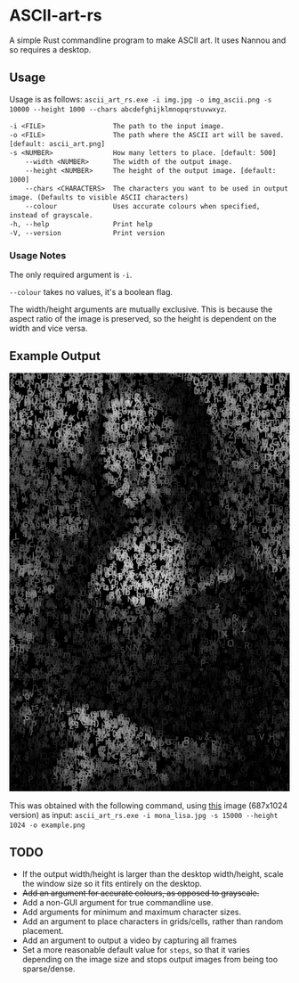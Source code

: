 # ASCII-art-rs

A simple Rust commandline program to make ASCII art. It uses Nannou and so requires a desktop.

## Usage

Usage is as follows: `ascii_art_rs.exe -i img.jpg -o img_ascii.png -s 10000 --height 1000 --chars abcdefghijklmnopqrstuvwxyz`.

```
-i <FILE>                 The path to the input image.
-o <FILE>                 The path where the ASCII art will be saved. [default: ascii_art.png]
-s <NUMBER>               How many letters to place. [default: 500]
    --width <NUMBER>      The width of the output image.
    --height <NUMBER>     The height of the output image. [default: 1000]
    --chars <CHARACTERS>  The characters you want to be used in output image. (Defaults to visible ASCII characters)
    --colour              Uses accurate colours when specified, instead of grayscale.
-h, --help                Print help
-V, --version             Print version
```

### Usage Notes

The only required argument is `-i`.

`--colour` takes no values, it's a boolean flag.

The width/height arguments are mutually exclusive. This is because the aspect ratio of the image is preserved, so the height is dependent on the width and vice versa.

## Example Output

![Example Image](/example.png)

This was obtained with the following command, using [this](https://commons.wikimedia.org/wiki/File:Mona_Lisa,_by_Leonardo_da_Vinci,_from_C2RMF_retouched.jpg) image (687x1024 version) as input: `ascii_art_rs.exe -i mona_lisa.jpg -s 15000 --height 1024 -o example.png`

## TODO

- If the output width/height is larger than the desktop width/height, scale the window size so it fits entirely on the desktop.
- ~~Add an argument for accurate colours, as opposed to grayscale.~~
- Add a non-GUI argument for true commandline use.
- Add arguments for minimum and maximum character sizes.
- Add an argument to place characters in grids/cells, rather than random placement.
- Add an argument to output a video by capturing all frames
- Set a more reasonable default value for `steps`, so that it varies depending on the image size and stops output images from being too sparse/dense.
